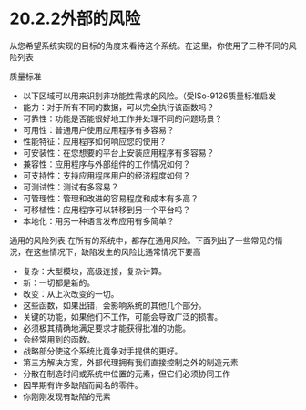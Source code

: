 # 20.2.2外部的风险

从您希望系统实现的目标的角度来看待这个系统。在这里，你使用了三种不同的风险列表

质量标准
* 以下区域可以用来识别非功能性需求的风险。（受ISo-9126质量标准启发
* 能力：对于所有不同的数据，可以完全执行该函数吗？
* 可靠性：功能是否能很好地工作并处理不同的问题场景？
* 可用性：普通用户使用应用程序有多容易？
* 性能特征：应用程序如何响应您的使用？
* 可安装性：在您想要的平台上安装应用程序有多容易？
* 兼容性：应用程序与外部组件的工作情况如何？
* 可支持性：支持应用程序用户的经济程度如何？
* 可测试性：测试有多容易？
* 可管理性：管理和改进的容易程度和成本有多高？
* 可移植性：应用程序可以转移到另一个平台吗？
* 本地化：用另一种语言发布应用有多简单？

通用的风险列表
在所有的系统中，都存在通用风险。下面列出了一些常见的情況，在这些情况下，缺陷发生的风险比通常情况下要高
* 复杂：大型模块，高级连接，复杂计算。
* 新：一切都是新的。
* 改变：从上次改变的一切。
* 这些函数，如果出错，会影响系统的其他几个部分。
* 关键的功能，如果他们不工作，可能会导致广泛的损害。
* 必须极其精确地满足要求才能获得批准的功能。
* 会经常用到的函数。
* 战略部分使这个系统比竟争对手提供的更好。
* 第三方解决方案，外部代理拥有我们直接控制之外的制造元素
* 分散在制造时间或系统中位置的元素，但它们必须协同工作
* 因早期有许多缺陷而闻名的零件。
* 你刚刚发现有缺陷的元素
